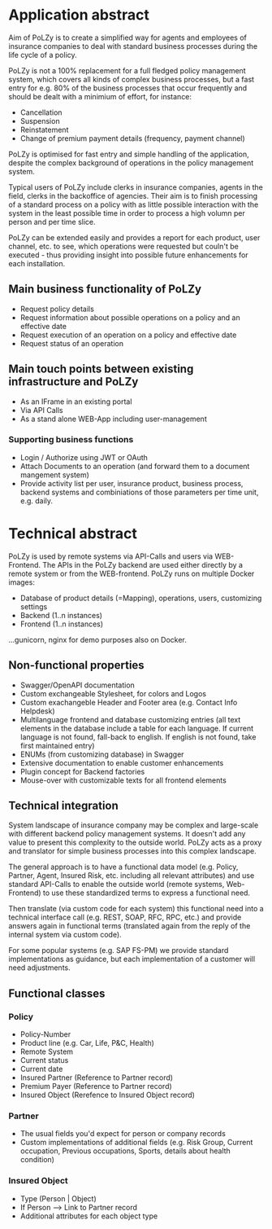 # Application abstract

Aim of PoLZy is to create a simplified way for agents and employees of insurance companies
to deal with standard business processes during the life cycle of a policy.

PoLZy is not a 100% replacement for a full fledged policy management system, which covers all
kinds of complex business processes, but a fast entry for e.g. 80% of the business processes
that occur frequently and should be dealt with a minimium of effort, for instance:

* Cancellation
* Suspension  
* Reinstatement
* Change of premium payment details (frequency, payment channel)

PoLZy is optimised for fast entry and simple handling of the application, despite the complex
background of operations in the policy management system.

Typical users of PoLZy include clerks in insurance companies, agents in the field, clerks in the
backoffice of agencies. Their aim is to finish processing of a standard process on a policy with
as little possible interaction with the system in the least possible time in order to process a high
volumn per person and per time slice.

PoLZy can be extended easily and provides a report for each product, user channel, etc.
to see, which operations were requested but couln't be executed - thus providing insight into
possible future enhancements for each installation.

## Main business functionality of PoLZy

* Request policy details
* Request information about possible operations on a policy and an effective date
* Request execution of an operation on a policy and effective date
* Request status of an operation

## Main touch points between existing infrastructure and PoLZy

* As an IFrame in an existing portal
* Via API Calls 
* As a stand alone WEB-App including user-management

### Supporting business functions

* Login / Authorize using JWT or OAuth
* Attach Documents to an operation (and forward them to a document mangement system)
* Provide activity list per user, insurance product, business process, backend systems
  and combiniations of those parameters per time unit, e.g. daily.

# Technical abstract
PoLZy is used by remote systems via API-Calls and users via WEB-Frontend. The APIs in the
PoLZy backend are used either directly by a remote system or from the WEB-frontend. PoLZy runs on multiple Docker
images:

* Database of product details (=Mapping), operations, users, customizing settings
* Backend (1..n instances)
* Frontend (1..n instances)

...gunicorn, nginx for demo purposes also on Docker.

## Non-functional properties
* Swagger/OpenAPI documentation
* Custom exchangeable Stylesheet, for colors and Logos
* Custom exachangeble Header and Footer area (e.g. Contact Info Helpdesk)
* Multilanguage frontend and database customizing entries (all text elements in the database
  include a table for each language. If current language is not found, fall-back to english.
  If english is not found, take first maintained entry)
* ENUMs (from customizing database) in Swagger
* Extensive documentation to enable customer enhancements
* Plugin concept for Backend factories
* Mouse-over with customizable texts for all frontend elements

## Technical integration

System landscape of insurance company may be complex and large-scale with different backend
policy management systems. It doesn't add any value to present this complexity to the outside
world. PoLZy acts as a proxy and translator for simple business processes into this complex
landscape.

The general approach is to have a functional data model (e.g. Policy, Partner, Agent, Insured
Risk, etc. including all relevant attributes) and use standard API-Calls to enable the outside world (remote systems, 
Web-Frontend) to use these standardized terms to express a functional need. 

Then translate (via custom code for each system) this functional need into a technical interface call (e.g. REST,
SOAP, RFC, RPC, etc.) and provide answers again in functional terms (translated again from the reply of the internal
system via custom code).

For some popular systems (e.g. SAP FS-PM) we provide standard implementations as guidance, but each implementation of
a customer will need adjustments.

## Functional classes

### Policy
* Policy-Number
* Product line (e.g. Car, Life, P&C, Health)
* Remote System
* Current status
* Current date
* Insured Partner (Reference to Partner record)
* Premium Payer (Reference to Partner record)
* Insured Object (Rerefence to Insured Object record)

### Partner
* The usual fields you'd expect for person or company records
* Custom implementations of additional fields (e.g. Risk Group, Current occupation, Previous occupations, 
  Sports, details about health condition)

### Insured Object
* Type (Person | Object)
* If Person --> Link to Partner record
* Additional attributes for each object type
 
